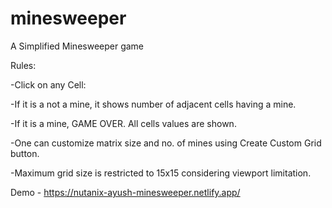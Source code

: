 # minesweeper
A Simplified Minesweeper game

Rules:


-Click on any Cell:

-If it is a not a mine, it shows number of adjacent cells having a mine.

-If it is a mine, GAME OVER. All cells values are shown.

-One can customize matrix size and no. of mines using Create Custom Grid button.

-Maximum grid size is restricted to 15x15 considering viewport limitation.

Demo - https://nutanix-ayush-minesweeper.netlify.app/

